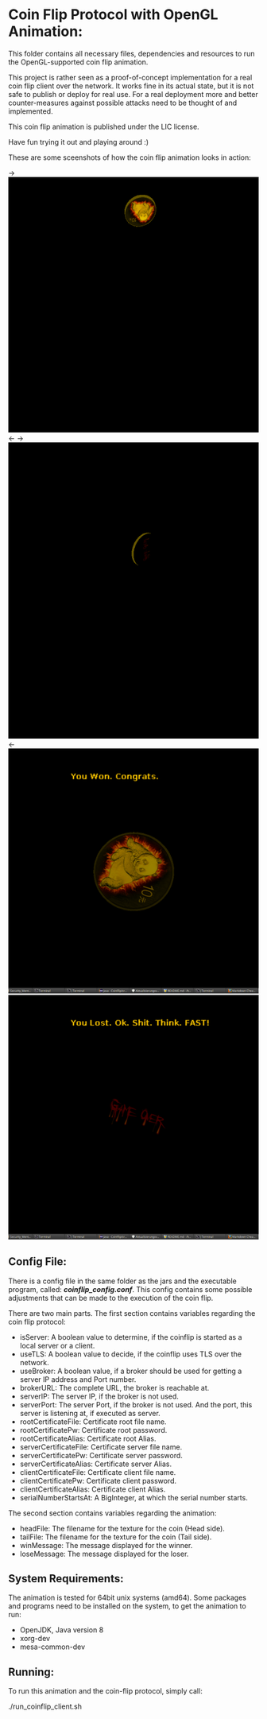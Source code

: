
# Coin Flip Protocol with OpenGL Animation:

This folder contains all necessary files, dependencies and resources to run the OpenGL-supported coin flip animation.

This project is rather seen as a proof-of-concept implementation for a real coin flip client over the network.
It works fine in its actual state, but it is not safe to publish or deploy for real use. For a real deployment
more and better counter-measures against possible attacks need to be thought of and implemented.

This coin flip animation is published under the LIC license.

Have fun trying it out and playing around :)

These are some sceenshots of how the coin flip animation looks in action:

->![flipping](https://github.com/MauriceGit/IT-Security_Mental_Poker/blob/master/Runnable_coinflip_animation/Screenshots/flipping_01.png "coin flipping")<-
->![flipping](https://github.com/MauriceGit/IT-Security_Mental_Poker/blob/master/Runnable_coinflip_animation/Screenshots/flipping_03.png "coin flipping")<-
![won game](https://github.com/MauriceGit/IT-Security_Mental_Poker/blob/master/Runnable_coinflip_animation/Screenshots/won.png "game is won")
![lost game](https://github.com/MauriceGit/IT-Security_Mental_Poker/blob/master/Runnable_coinflip_animation/Screenshots/lost.png "game is lost")

## Config File:

There is a config file in the same folder as the jars and the executable program, called:
**_coinflip_config.conf_**. This config contains some possible adjustments that can be made to
the execution of the coin flip.

There are two main parts. The first section contains variables regarding the coin flip protocol:

- isServer:   A boolean value to determine, if the coinflip is started as a local server or a client.
- useTLS:     A boolean value to decide, if the coinflip uses TLS over the network.
- useBroker:  A boolean value, if a broker should be used for getting a server IP address and Port number.
- brokerURL:  The complete URL, the broker is reachable at.
- serverIP:   The server IP, if the broker is not used.
- serverPort: The server Port, if the broker is not used. And the port, this server is listening at, if executed as server.
- rootCertificateFile:    Certificate root file name.
- rootCertificatePw:      Certificate root password.
- rootCertificateAlias:   Certificate root Alias.
- serverCertificateFile:  Certificate server file name.
- serverCertificatePw:    Certificate server password.
- serverCertificateAlias: Certificate server Alias.
- clientCertificateFile:  Certificate client file name.
- clientCertificatePw:    Certificate client password.
- clientCertificateAlias: Certificate client Alias.
- serialNumberStartsAt:   A BigInteger, at which the serial number starts.

The second section contains variables regarding the animation:

- headFile:    The filename for the texture for the coin (Head side).
- tailFile:    The filename for the texture for the coin (Tail side).
- winMessage:  The message displayed for the winner.
- loseMessage: The message displayed for the loser.

## System Requirements:

The animation is tested for 64bit unix systems (amd64).
Some packages and programs need to be installed on the system, to get the animation to run:

- OpenJDK, Java version 8
- xorg-dev
- mesa-common-dev

## Running:

To run this animation and the coin-flip protocol, simply call:

./run_coinflip_client.sh

